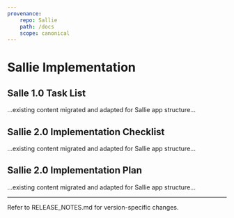 ```yaml
---
provenance:
	repo: Sallie
	path: /docs
	scope: canonical
---
```

# Sallie Implementation

## Salle 1.0 Task List

...existing content migrated and adapted for Sallie app structure...

## Sallie 2.0 Implementation Checklist

...existing content migrated and adapted for Sallie app structure...

## Sallie 2.0 Implementation Plan

...existing content migrated and adapted for Sallie app structure...

---

Refer to RELEASE_NOTES.md for version-specific changes.

